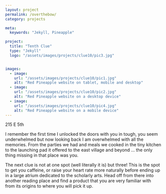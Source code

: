 ```yaml
---
layout: project
permalink: /overthebow/
category: projects

meta:
  keywords: "Jekyll, Pineapple"

project:
  title: "Tenth Clue"
  type: "Jekyll"
  logo: "/assets/images/projects/clue10/pic3.jpg"


images:
  - image:
    url: "/assets/images/projects/clue10/pic1.jpg"
    alt: "Red Pineapple website on tablet, mobile and desktop"
  - image:
    url: "/assets/images/projects/clue10/pic2.jpg"
    alt: "Red Pineapple website on a desktop device"
  - image:
    url: "/assets/images/projects/clue10/pic4.jpg"
    alt: "Red Pineapple website on a mobile device"
---
```


<p>215 E 5th</p>
<p></p>
<p>I remember the first time I unlocked the doors with you in tough, you seem underwhelmed but now looking back I am overwhelmed with all the memories.  From the parties we had and meals we cooked in the tiny kitchen to the launching pad it offered to the east village and beyond ... the only thing missing in that place was you.</p>
<p></p>
<p>The next clue is not at one spot (well literally it is) but three!  This is the spot to get you caffeine, or raise your heart rate more naturally before ending up in a large atrium dedicated to the scholarly arts.  Head off from there into another reading place and find a product that you are very familiar with from its origins to where you will pick it up.  </p>

